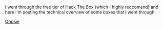 I went through the free tier of Hack The Box (which I highly reccomend) and here I'm posting the technical overview of some boxes that I went through.

[Oopsie](https://korrectional.github.io/HTB/OopsieHTB.txt)
